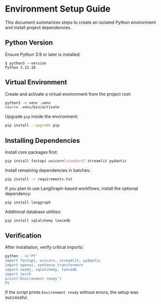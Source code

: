 # Environment Setup Guide

This document summarizes steps to create an isolated Python environment and install project dependencies.

## Python Version
Ensure Python 3.9 or later is installed.

```
$ python3 --version
Python 3.12.10
```

## Virtual Environment
Create and activate a virtual environment from the project root:

```bash
python3 -m venv .venv
source .venv/bin/activate
```

Upgrade `pip` inside the environment:

```bash
pip install --upgrade pip
```

## Installing Dependencies
Install core packages first:

```bash
pip install fastapi uvicorn[standard] streamlit pydantic
```

Install remaining dependencies in batches:

```bash
pip install -r requirements.txt
```

If you plan to use LangGraph-based workflows, install the optional dependency:

```bash
pip install langgraph
```

Additional database utilities:

```bash
pip install sqlalchemy lancedb
```

## Verification
After installation, verify critical imports:

```bash
python - <<'PY'
import fastapi, uvicorn, streamlit, pydantic
import openai, sentence_transformers
import neo4j, sqlalchemy, lancedb
import torch
print('Environment ready')
PY
```

If the script prints `Environment ready` without errors, the setup was successful.
